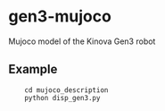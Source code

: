 # gen3-mujoco
Mujoco model of the Kinova Gen3 robot

## Example
```
    cd mujoco_description
    python disp_gen3.py
```
